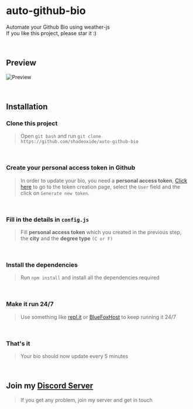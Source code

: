 # auto-github-bio
Automate your Github Bio using weather-js
<br>
If you like this project, please star it :)

<br>

## Preview
![Preview](https://media.discordapp.net/attachments/725331486630215700/784732952923471887/unknown.png)

<br>

## Installation
### Clone this project
> Open `git bash` and run `git clone https://github.com/shadeoxide/auto-github-bio`

<br>

### Create your personal access token in Github
> In order to update your bio, you need a **personal access token**, [Click here](https://github.com/settings/tokens/new) to go to the token creation page, select the `User` field and the click on `Generate new token`.

<br>

### Fill in the details in `config.js`
> Fill **personal access token** which you created in the previous step, the **city** and the **degree type** `(C or F)` 

<br>

### Install the dependencies
> Run `npm install` and install all the dependencies required

<br>

### Make it run 24/7
> Use something like [repl.it](https://repl.it) or [BlueFoxHost](https://bluefox.host) to keep running it 24/7

<br>

### That's it
> Your bio should now update every 5 minutes

<br>

## Join my [Discord Server](https://discord.gg/mKyRmPB)
> If you get any problem, join my server and get in touch

